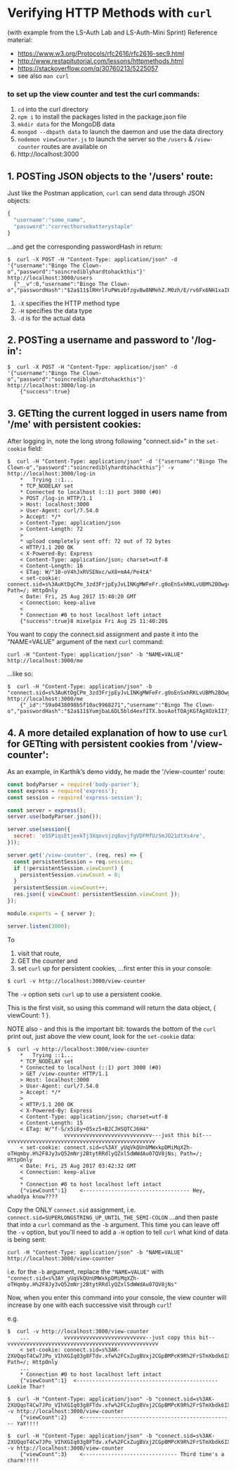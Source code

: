 # Verifying HTTP Methods with `curl`
(with example from the LS-Auth Lab and LS-Auth-Mini Sprint)
Reference material:
- https://www.w3.org/Protocols/rfc2616/rfc2616-sec9.html
- http://www.restapitutorial.com/lessons/httpmethods.html
- https://stackoverflow.com/q/30760213/5225057
- see also `man curl`

### to set up the view counter and test the curl commands:
1. `cd` into the curl directory
2. `npm i` to install the packages listed in the package.json file
3. `mkdir data` for the MongoDB data
4. `mongod --dbpath data` to launch the daemon and use the data directory
5. `nodemon viewCounter.js` to launch the server so the `/users` & `/view-counter` routes are available on
6. http://localhost:3000

## 1. **POST**ing JSON objects to the '/users' route:
Just like the Postman application, `curl` can send data through JSON objects:
```js
{
  "username":"some_name",
  "password":"correcthorsebatterystaple"
}
```
...and get the corresponding passwordHash in return:

```console
$  curl -X POST -H "Content-Type: application/json" -d '{"username":"Bingo The Clown-o","password":"soincrediblyhardtohackthis"}' http://localhost:3000/users
  {"__v":0,"username":"Bingo The Clown-o","passwordHash":"$2a$11$lRHrlFuPWszbfzgvBw8NMehZ.M0zh/E/rv6Fx6NH1xaIFAFBGnJmm","_id":"599fa94427b8c3d1e2866d91"}
```

1. `-X` specifies the HTTP method type
2. `-H` specifies the data type
3. `-d` is for the actual data

## 2. **POST**ing a username and password to '/log-in':
```console
$  curl -X POST -H "Content-Type: application/json" -d '{"username":"Bingo The Clown-o","password":"soincrediblyhardtohackthis"}' http://localhost:3000/log-in
    {"success":true}
```

## 3. **GET**ting the current logged in users name from '/me' with persistent cookies:
After logging in, note the long strong following "connect.sid=" in the `set-cookie` field:

```console
$  curl -H "Content-Type: application/json" -d '{"username":"Bingo The Clown-o","password":"soincrediblyhardtohackthis"}' -v http://localhost:3000/log-in
    *   Trying ::1...
    * TCP_NODELAY set
    * Connected to localhost (::1) port 3000 (#0)
    > POST /log-in HTTP/1.1
    > Host: localhost:3000
    > User-Agent: curl/7.54.0
    > Accept: */*
    > Content-Type: application/json
    > Content-Length: 72
    >
    * upload completely sent off: 72 out of 72 bytes
    < HTTP/1.1 200 OK
    < X-Powered-By: Express
    < Content-Type: application/json; charset=utf-8
    < Content-Length: 16
    < ETag: W/"10-oV4hJxRVSENxc/wX8+mA4/Pe4tA"
    < set-cookie: connect.sid=s%3AuKtDgCPm_3zd3FrjpEyJvLINKgMWFeFr.g0oEnSxhRKLvUBM%2BOwgcfPSCDKOGmPEh31FEswrmX%2F4; Path=/; HttpOnly
    < Date: Fri, 25 Aug 2017 15:40:20 GMT
    < Connection: keep-alive
    <
    * Connection #0 to host localhost left intact
    {"success":true}8 mixelpix Fri Aug 25 11:40:20$
```

You want to copy the connect.sid assignment and paste it into the "NAME=VALUE" argument of the next `curl` command:
```
curl -H "Content-Type: application/json" -b "NAME=VALUE" http://localhost:3000/me
```

...like so:

```console
$  curl -H "Content-Type: application/json" -b "connect.sid=s%3AuKtDgCPm_3zd3FrjpEyJvLINKgMWFeFr.g0oEnSxhRKLvUBM%2BOwgcfPSCDKOGmPEh31FEswrmX%2F4" http://localhost:3000/me
    {"_id":"59a0438098b5f10ac9968271","username":"Bingo The Clown-o","passwordHash":"$2a$11$YumjbaL6DL5bld4exfITX.bovAotTOAjKGfAgXOzkII7jn587/JOW","__v":0}
```

## 4. A more detailed explanation of how to use `curl` for **GET**ting with persistent cookies from '/view-counter':

As an example, in Karthik’s demo viddy, he made the '/view-counter' route:
```js
const bodyParser = require('body-parser');
const express = require('express');
const session = require('express-session');

const server = express();
server.use(bodyParser.json());

server.use(session({
  secret: 'e5SPiqsEtjexkTj3Xqovsjzq8ovjfgVDFMfUzSmJO21dtXs4re',
}));

server.get('/view-counter', (req, res) => {
  const persistentSession = req.session;
  if (!persistentSession.viewCount) {
    persistentSession.viewCount = 0;
  }
  persistentSession.viewCount++;
  res.json({ viewCount: persistentSession.viewCount });
});

module.exports = { server };

server.listen(3000);
```

To
1. visit that route,
2. GET the counter and
3. set `curl` up for persistent cookies,
...first enter this in your console:

```console
$ curl -v http://localhost:3000/view-counter
```

The `-v` option sets `curl` up to use a persistent cookie.

This is the first visit, so using this command will return the data object, { viewCount: 1 }.

NOTE also - and this is the important bit: towards the bottom of the `curl` print out, just above the view count, look for the `set-cookie` data:

```console
$  curl -v http://localhost:3000/view-counter
    *   Trying ::1...
    * TCP_NODELAY set
    * Connected to localhost (::1) port 3000 (#0)
    > GET /view-counter HTTP/1.1
    > Host: localhost:3000
    > User-Agent: curl/7.54.0
    > Accept: */*
    >
    < HTTP/1.1 200 OK
    < X-Powered-By: Express
    < Content-Type: application/json; charset=utf-8
    < Content-Length: 15
    < ETag: W/"f-S/x5i6y+O5xz5+BJCJHSQTCJ6H4"
                  vvvvvvvvvvvvvvvvvvvvvvvvvvvv---just this bit---vvvvvvvvvvvvvvvvvvvvvvvvvvvvvvvvvvvvvvvvvvvvvvv
    < set-cookie: connect.sid=s%3AY_yUqVkQUnUMWxkpDMiMqXZh-oTHqmby.H%2F8Jy3vQ52mNrj2BtytRRdlyQZxl5dWWdAu07QV8jNs; Path=/; HttpOnly
    < Date: Fri, 25 Aug 2017 03:42:32 GMT
    < Connection: keep-alive
    <
    * Connection #0 to host localhost left intact
    {"viewCount":1}    <---------------------------------- Hey, whaddya know????
```

Copy the ONLY `connect.sid` assignment,
i.e. `connect.sid=SUPERLONGSTRING_UP_UNTIL_THE_SEMI-COLON`
...and then paste that into a `curl` command as the `-b` argument.
This time you can leave off the `-v` option, but you'll need to add a `-H` option to tell `curl` what kind of data is being sent:
```
curl -H "Content-Type: application/json" -b "NAME=VALUE" http://localhost:3000/view-counter
```

i.e. for the `-b` argument, replace the `"NAME=VALUE"` with `"connect.sid=s%3AY_yUqVkQUnUMWxkpDMiMqXZh-oTHqmby.H%2F8Jy3vQ52mNrj2BtytRRdlyQZxl5dWWdAu07QV8jNs"`


Now, when you enter this command into your console, the view counter will increase by one with each successive visit through `curl`!

e.g.
```console
$  curl -v http://localhost:3000/view-counter
    ...           vvvvvvvvvvvvvvvvvvvvvvvvvv--just copy this bit--vvvvvvvvvvvvvvvvvvvvvvvvvvvvvvvvvvvvvvvvvvvvvvvv
    < set-cookie: connect.sid=s%3AK-2XUQqoT4Cw7JPo_VIhXGIq03g8FTdv.xfw%2FCxZugBVxj2CGpBMPcK9R%2FrSTmXbdk6IXHSgQiCA; Path=/; HttpOnly
    ...
    * Connection #0 to host localhost left intact
    {"viewCount":1}  <--------------------------------------------- Lookie Thar!

$  curl -H "Content-Type: application/json" -b "connect.sid=s%3AK-2XUQqoT4Cw7JPo_VIhXGIq03g8FTdv.xfw%2FCxZugBVxj2CGpBMPcK9R%2FrSTmXbdk6IXHSgQiCA" -v http://localhost:3000/view-counter
    {"viewCount":2}    <------------------------------------------------ YaY!!!!

$  curl -H "Content-Type: application/json" -b "connect.sid=s%3AK-2XUQqoT4Cw7JPo_VIhXGIq03g8FTdv.xfw%2FCxZugBVxj2CGpBMPcK9R%2FrSTmXbdk6IXHSgQiCA" -v http://localhost:3000/view-counter
    {"viewCount":3}    <------------------------------ Third time's a charm!!!!!

```
